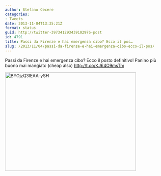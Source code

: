 ```yaml
---
author: Stefano Cecere
categories:
- Tweets
date: 2013-11-04T13:35:21Z
format: status
guid: http://twitter-397341293439102976-post
id: 4791
title: Passi da Firenze e hai emergenza cibo? Ecco il pos…
slug: /2013/11/04/passi-da-firenze-e-hai-emergenza-cibo-ecco-il-pos/
---
```


Passi da Firenze e hai emergenza cibo? Ecco il posto definitivo! Panino più buono mai mangiato (cheap also) http://t.co/KJ64O9msTm

<img width="426" height="320" src="http://stefanocecere.com/wp-content/uploads/sites/3/2013/11/BYOjzQ3IEAA-ySH-426x320.jpg" class="attachment-medium" alt="BYOjzQ3IEAA-ySH" />